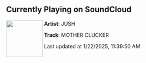 ## Currently Playing on SoundCloud

[<img align="left" width="100" src="https://i1.sndcdn.com/artworks-3hv8lEqzVd2Xy4Cs-6Uxd6A-t500x500.jpg">](https://soundcloud.com/joshuarsm/mother-clucker?in=saxurn/sets/chill)

**Artist**: JUSH 

**Track**: MOTHER CLUCKER

Last updated at 1/22/2025, 11:39:50 AM

